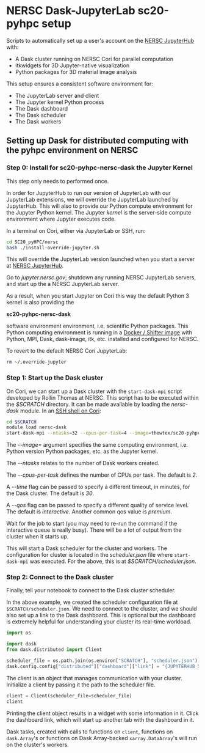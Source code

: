 # NERSC Dask-JupyterLab sc20-pyhpc setup

Scripts to automatically set up a user's account on the [NERSC
JupyterHub](https://docs.nersc.gov/services/jupyter/) with:

- A Dask cluster running on NERSC Cori for parallel computation
- itkwidgets for 3D Jupyter-native visualization
- Python packages for 3D material image analysis

This setup ensures a consistent software environment for:

- The JupyterLab server and client
- The Jupyter kernel Python process
- The Dask dashboard
- The Dask scheduler
- The Dask workers

## Setting up Dask for distributed computing with the pyhpc environment on NERSC

### Step 0: Install for sc20-pyhpc-nersc-dask the Jupyter Kernel

This step only needs to performed once.

In order for JupyterHub to run our version of JupyterLab with our JupyterLab
extensions,  we will override the JupyterLab launched by JupyterHub.
This will also to provide our Python compute environment for the Jupyter
Python kernel. The Jupyter *kernel* is the server-side compute environment where
Jupyter executes code.

In a terminal on Cori, either via JupyterLab or SSH, run:

```sh
cd SC20_pyHPC/nersc
bash ./install-override-jupyter.sh
```

This will override the JupyterLab version launched when you start a server at
[NERSC JupyterHub](https://docs.nersc.gov/services/jupyter/).

Go to *jupyter.nersc.gov*; shutdown any running NERSC JupyterLab servers, and
start up the a NERSC JupyterLab server.

As a result, when you start Jupyter on Cori this way the default Python 3
kernel is also providing the

  **sc20-pyhpc-nersc-dask**

software environment environment, i.e. scientific Python packages.
This Python computing environment is running in a
[Docker / Shifter image](https://docs.nersc.gov/development/shifter/overview/)
with Python, MPI, Dask, dask-image, itk, etc. installed and configured for NERSC.

To revert to the default NERSC Cori JupyterLab:

```sh
rm ~/.override-jupyter
```


### Step 1: Start up the Dask cluster

On Cori, we can start up a Dask cluster with the `start-dask-mpi` script
developed by Rollin Thomas at NERSC. This script has to be executed within the
*$SCRATCH* directory. It can be made available by loading the *nersc-dask*
module. In an [SSH shell on Cori](https://docs.nersc.gov/connect/ssh/):

```sh
cd $SCRATCH
module load nersc-dask
start-dask-mpi --ntasks=32 --cpus-per-task=4 --image=thewtex/sc20-pyhpc-nersc-dask:latest
```

The *--image=* argument specifies the same computing environment, i.e. Python
version Python packages, etc. as the Jupyter kernel.

The *--ntasks* relates to the number of Dask workers created.

The *--cpus-per-task* defines the number of CPUs per task. The default is *2*.

A *--time* flag can be passed to specify a different timeout, in minutes, for
the Dask cluster. The default is *30*.

A *--qos* flag can be passed to specify a different quality of service level.
The default is *interactive*. Another common qos value is *premium*.

Wait for the job to start (you may need to re-run the command if the interactive queue is really busy).
There will be a lot of output from the cluster when it starts up.

This will start a Dask scheduler for the cluster and workers. The
configuration for cluster is located in the *scheduler.json* file where
`start-dask-mpi` was executed. For the above, this is at *$SCRATCH/scheduler.json*.

### Step 2: Connect to the Dask cluster

Finally, tell your  notebook to connect to the Dask cluster scheduler.

In the above example, we created the scheduler configuration file at `$SCRATCH/scheduler.json`. We need to connect to the cluster,
and we should also set up a link to the Dask dashboard.
This is optional but the dashboard is extremely helpful for understanding your cluster its real-time workload.

```python
import os

import dask
from dask.distributed import Client

scheduler_file = os.path.join(os.environ["SCRATCH"], "scheduler.json")
dask.config.config["distributed"]["dashboard"]["link"] = "{JUPYTERHUB_SERVICE_PREFIX}proxy/{host}:{port}/status"
```

The client is an object that manages communication with your cluster.
Initialize a client by passing it the path to the scheduler file.

```python
client = Client(scheduler_file=scheduler_file)
client
```

Printing the client object results in a widget with some information in it.
Click the dashboard link, which will start up another tab with the dashboard in it.

Dask tasks, created with calls to functions on `client`, functions on
`dask.Array`'s or functions on Dask Array-backed `xarray.DataArray`'s will run
on the cluster's workers.
